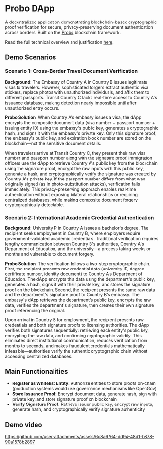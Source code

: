 # Probo DApp
A decentralized application demonstrating blockchain-based cryptographic proof verification for secure, privacy-preserving document authentication across borders. Built on the [Probo](https://github.com/yumingchangsabodota/Probo) blockchain framework.

Read the full technical overview and justification [here](https://github.com/yumingchangsabodota/Probo/OVERVIEW.md).

## Demo Scenarios

### Scenario 1: Cross-Border Travel Document Verification

**Background**: The Embassy of Country A in Country B issues legitimate visas to travelers. However, sophisticated forgers extract authentic visa stickers, replace photos with unauthorized individuals, and affix them to different passports. Transit Country C lacks real-time access to Country A's issuance database, making detection nearly impossible until after unauthorized entry occurs.

**Probo Solution**: When Country A's embassy issues a visa, the dApp encrypts the composite document data (visa number + passport number + issuing entity ID) using the embassy's public key, generates a cryptographic hash, and signs it with the embassy's private key. Only this signature proof, the embassy's public key, and expiration block number are stored on the blockchain—not the sensitive document details.

When travelers arrive at Transit Country C, they present their raw visa number and passport number along with the signature proof. Immigration officers use the dApp to retrieve Country A's public key from the blockchain using the signature proof, encrypt the raw inputs with this public key, generate a hash, and cryptographically verify the signature was created by Country A's private key. If the passport number differs from what was originally signed (as in photo-substitution attacks), verification fails immediately. This privacy-preserving approach enables real-time authentication without exposing bilateral relationships or requiring centralized databases, while making composite document forgery cryptographically detectable.

### Scenario 2: International Academic Credential Authentication

**Background**: University P in Country A issues a bachelor's degree. The recipient seeks employment in Country B, where employers require government-validated academic credentials. Traditional verification requires lengthy communication between Country B's authorities, Country A's Department of Education, and the university—a process taking weeks or months and vulnerable to document forgery.

**Probo Solution**: The verification follows a two-step cryptographic chain. First, the recipient presents raw credential data (university ID, degree certificate number, identity document) to Country A's Department of Education. The dApp encrypts this data using the department's public key, generates a hash, signs it with their private key, and stores the signature proof on the blockchain. Second, the recipient presents the same raw data and the department's signature proof to Country B's embassy. The embassy's dApp retrieves the department's public key, encrypts the raw data, verifies the department's signature, then creates their own signature proof referencing the original.

Upon arrival in Country B for employment, the recipient presents raw credentials and both signature proofs to licensing authorities. The dApp verifies both signatures sequentially: retrieving each entity's public key, encrypting the raw data, and confirming cryptographic validity. This eliminates direct institutional communication, reduces verification from months to seconds, and makes fraudulent credentials mathematically infeasible—authorities verify the authentic cryptographic chain without accessing centralized databases.


## Main Functionalities
- **Register as Whitelist Entity**: Authorize entities to store proofs on-chain (production systems would use governance mechanisms like OpenGov)
- **Store Issuance Proof**: Encrypt document data, generate hash, sign with private key, and store signature proof on blockchain
- **Verify Signature Proof**: Retrieve issuer public key, encrypt raw inputs, generate hash, and cryptographically verify signature authenticity


## Demo video
https://github.com/user-attachments/assets/6c8a6764-dd94-48d1-b878-90a1578b2897

